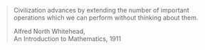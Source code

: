 > Civilization advances by extending the number of important operations which we can perform without thinking about them.  
> 
> Alfred North Whitehead,  
> An Introduction to Mathematics, 1911
